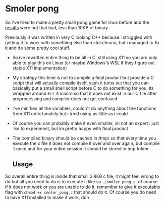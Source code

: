 # Smoler pong
So i've tried to make a pretty small pong game for linux before and the [results](https://github.com/g3rwy/smol-pong) were not that bad, less than 10KB of binary.

Previously it was written in very C looking C++ because i struggled with getting it to work with something else than std::chrono, but i managed to fix it and do some pretty cool stuff.
- So ive rewritten entire thing to be all in C, still using X11 so you are only able to play this on Linux (or maybe Windows's WSL if they figure out stable X11 implementation)
- My strategy this time is not to compile a final product but provide a C script that will actually compile itself, yeah it turns out that you can basically put a small shell script before C to do something for you, its wrapped around `#if 0` macro so that it does not exist in our C file after preprocessing and compiler does not get confused
- I've minified all the variables, couldn't do anything about the functions from X11 unfortunately but i tried using as little as i could
- Of course you can probably make it even smaller, im not an expert i just like to experiment, but im pretty happy with final product
- The compiled binary should be cached in /tmp/ so that every time you execute the c file it does not compile it over and over again, but compile it once and for your entire session it should be stored in tmp folder

  ## Usage
So overall entire thing is inside that small 3.8KB c file, it might feel wrong to do but all you need to do is to execute it like so `./smoler_pong.c`, of course if it does not work or you are unable to do it, remember to give it executable flag with `chmod +x smoler_pong.c` that should do it. Of course you do need to have X11 installed to make it work, duh
